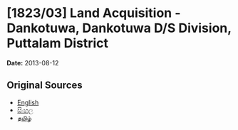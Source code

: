 # [1823/03] Land Acquisition - Dankotuwa, Dankotuwa D/S Division, Puttalam District

**Date:** 2013-08-12

## Original Sources

- [English](https://documents.gov.lk/view/extra-gazettes/2013/8/1823-03_E.pdf)
- [සිංහල](https://documents.gov.lk/view/extra-gazettes/2013/8/1823-03_S.pdf)
- [தமிழ்](https://documents.gov.lk/view/extra-gazettes/2013/8/1823-03_T.pdf)
